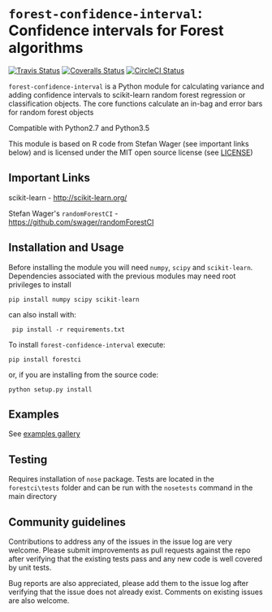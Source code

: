 # `forest-confidence-interval`: Confidence intervals for Forest algorithms

[![Travis Status](https://travis-ci.org/scikit-learn-contrib/forest-confidence-interval.svg?branch=master)](https://travis-ci.org/scikit-learn-contrib/forest-confidence-interval)
[![Coveralls Status](https://coveralls.io/repos/scikit-learn-contrib/forest-confidence-interval/badge.svg?branch=master&service=github)](https://coveralls.io/r/scikit-learn-contrib/forest-confidence-interval)
[![CircleCI Status](https://circleci.com/gh/scikit-learn-contrib/forest-confidence-interval.svg?style=shield&circle-token=:circle-token)](https://circleci.com/gh/scikit-learn-contrib/forest-confidence-interval/tree/master)

`forest-confidence-interval` is a Python module for calculating variance and adding
confidence intervals to scikit-learn random forest regression or classification
objects. The core functions calculate an in-bag and error bars for
random forest objects

Compatible with Python2.7 and Python3.5

This module is based on R code from Stefan Wager (see important links below)
and is licensed under the MIT open source license (see [LICENSE](LICENSE))

## Important Links
scikit-learn - http://scikit-learn.org/

Stefan Wager's `randomForestCI` - https://github.com/swager/randomForestCI

## Installation and Usage
Before installing the module you will need `numpy`, `scipy` and `scikit-learn`.  
Dependencies associated with the previous modules may need root privileges to install 
```
pip install numpy scipy scikit-learn
```
can also install with:

```
 pip install -r requirements.txt
 ```

To install `forest-confidence-interval` execute:
```
pip install forestci
```

or, if you are installing from the source code:
```shell
python setup.py install	
```

## Examples
See [examples gallery](http://contrib.scikit-learn.org/forest-confidence-interval/auto_examples/index.html)

## Testing
Requires installation of `nose` package. Tests are located in the `forestci\tests` folder and can be run with the `nosetests` command in the main directory

## Community guidelines

Contributions to address any of the issues in the issue log are very welcome. Please submit improvements as pull requests against the repo after verifying that the existing tests pass and any new code is well covered by unit tests.

Bug reports are also appreciated, please add them to the issue log after verifying that the issue does not already exist. Comments on existing issues are also welcome.
